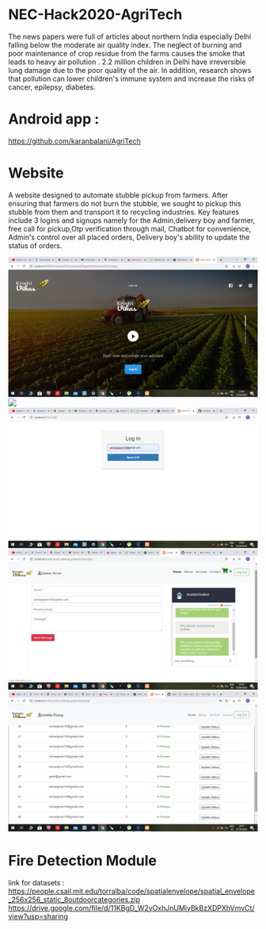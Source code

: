# NEC-Hack2020-AgriTech
The news papers were full of articles about northern India especially Delhi falling below the moderate air quality index.
The neglect of burning and poor maintenance of crop residue from the farms causes the smoke that leads to heavy air pollution .
2.2 million children in Delhi have irreversible lung damage due to the poor quality of the air. In addition, research shows that pollution can lower children's immune system and increase the risks of cancer, epilepsy, diabetes.




# Android app :

https://github.com/karanbalani/AgriTech


# Website

A website designed to automate stubble pickup from farmers. After ensuring that farmers do not burn the stubble, we sought to pickup this stubble from them and transport it to recycling industries. Key features include 3 logins and signups namely for the Admin,delivery boy and farmer, free call for pickup,Otp verification through mail, Chatbot for convenience, Admin's control over all placed orders, Delivery boy's ability to update the status of orders.

![](krishivikas.png)
![](callpickup.png)
![](otp.png)
![](chatbot.png)
![](orders.png)

# Fire Detection Module
link for datasets : https://people.csail.mit.edu/torralba/code/spatialenvelope/spatial_envelope_256x256_static_8outdoorcategories.zip
https://drive.google.com/file/d/11KBgD_W2yOxhJnUMiyBkBzXDPXhVmvCt/view?usp=sharing


